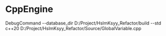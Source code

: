 # CppEngine

DebugCommand
--database_dir D:/Project/HslmKsyy_Refactor/build --std c++20 D:/Project/HslmKsyy_Refactor/Source/GlobalVariable.cpp